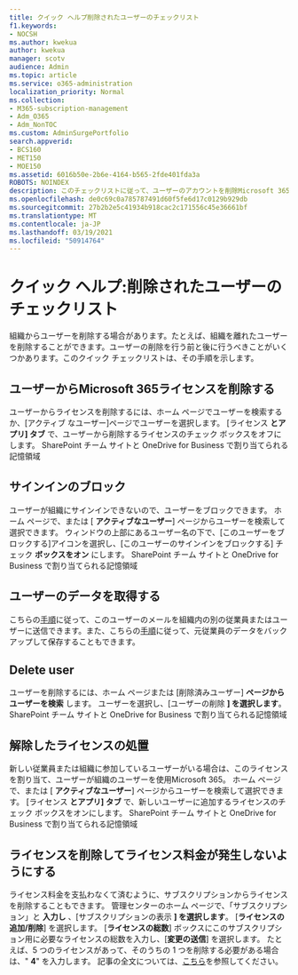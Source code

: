 ```yaml
---
title: クイック ヘルプ削除されたユーザーのチェックリスト
f1.keywords:
- NOCSH
ms.author: kwekua
author: kwekua
manager: scotv
audience: Admin
ms.topic: article
ms.service: o365-administration
localization_priority: Normal
ms.collection:
- M365-subscription-management
- Adm_O365
- Adm_NonTOC
ms.custom: AdminSurgePortfolio
search.appverid:
- BCS160
- MET150
- MOE150
ms.assetid: 6016b50e-2b6e-4164-b565-2fde401fda3a
ROBOTS: NOINDEX
description: このチェックリストに従って、ユーザーのアカウントを削除Microsoft 365します。
ms.openlocfilehash: de0c69c0a785787491d60f5fe6d17c0129b929db
ms.sourcegitcommit: 27b2b2e5c41934b918cac2c171556c45e36661bf
ms.translationtype: MT
ms.contentlocale: ja-JP
ms.lasthandoff: 03/19/2021
ms.locfileid: "50914764"
---
```

# <a name="quick-help-deleted-users-checklist"></a>クイック ヘルプ:削除されたユーザーのチェックリスト

組織からユーザーを削除する場合があります。たとえば、組織を離れたユーザーを削除することができます。ユーザーの削除を行う前と後に行うべきことがいくつかあります。このクイック チェックリストは、その手順を示します。
  
## <a name="remove-the-microsoft-365-license-from-the-user"></a>ユーザーからMicrosoft 365ライセンスを削除する

ユーザーからライセンスを削除するには、ホーム ページでユーザーを検索するか、[アクティブ なユーザー]ページでユーザーを選択します。 [ライセンス **とアプリ] タブ** で、ユーザーから削除するライセンスのチェック ボックスをオフにします。 SharePoint チーム サイトと OneDrive for Business で割り当てられる記憶領域
  
## <a name="block-sign-in"></a>サインインのブロック

ユーザーが組織にサインインできないので、ユーザーをブロックできます。 ホーム ページで、または [ **アクティブなユーザー**] ページからユーザーを検索して選択できます。 ウィンドウの上部にあるユーザー名の下で、[このユーザーをブロックする]アイコンを選択し、[このユーザーのサインインをブロックする] チェック **ボックスをオン** にします。 SharePoint チーム サイトと OneDrive for Business で割り当てられる記憶領域
  
## <a name="get-their-data"></a>ユーザーのデータを取得する

こちらの[手順](../add-users/remove-former-employee.md)に従って、このユーザーのメールを組織内の別の従業員またはユーザーに送信できます。また、こちらの[手順](../add-users/get-access-to-and-back-up-a-former-user-s-data.md)に従って、元従業員のデータをバックアップして保存することもできます。
  
## <a name="delete-user"></a>Delete user

ユーザーを削除するには、ホーム ページまたは [削除済みユーザー] **ページからユーザーを検索** します。 ユーザーを選択し、[ユーザーの削除 **] を選択します**。 SharePoint チーム サイトと OneDrive for Business で割り当てられる記憶領域
  
## <a name="what-to-do-with-the-unassigned-license"></a>解除したライセンスの処置

新しい従業員または組織に参加しているユーザーがいる場合は、このライセンスを割り当て、ユーザーが組織のユーザーを使用Microsoft 365。 ホーム ページで、または [ **アクティブなユーザー**] ページからユーザーを検索して選択できます。 [ライセンス **とアプリ] タブ** で、新しいユーザーに追加するライセンスのチェック ボックスをオンにします。 SharePoint チーム サイトと OneDrive for Business で割り当てられる記憶領域
  
## <a name="remove-license-so-you-dont-have-to-pay-for-it"></a>ライセンスを削除してライセンス料金が発生しないようにする

ライセンス料金を支払わなくて済むように、サブスクリプションからライセンスを削除することもできます。 管理センターのホーム ページで、「サブスクリプション」と **入力し** 、[サブスクリプションの表示 **] を選択します**。 [**ライセンスの追加/削除**] を選択します。 [**ライセンスの総数**] ボックスにこのサブスクリプション用に必要なライセンスの総数を入力し、[**変更の送信**] を選択します。 たとえば、5 つのライセンスがあって、そのうちの 1 つを削除する必要がある場合は、" **4**" を入力します。 記事の全文については、[こちら](../../commerce/licenses/buy-licenses.md)を参照してください。